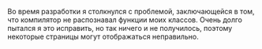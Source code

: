 Во время разработки я столкнулся с проблемой, заключающейся в том, что компилятор не распознавал функции моих классов. Очень долго пытался я это исправить, но так ничего и не получилось, поэтому некоторые страницы могут отображаться неправильно.
